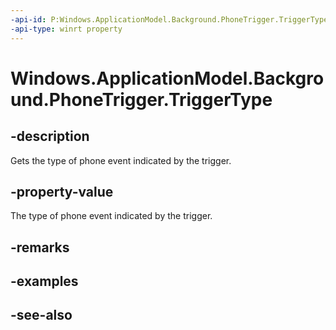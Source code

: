 ```yaml
---
-api-id: P:Windows.ApplicationModel.Background.PhoneTrigger.TriggerType
-api-type: winrt property
---
```


<!-- Property syntax
public Windows.ApplicationModel.Calls.Background.PhoneTriggerType TriggerType { get; }
-->

# Windows.ApplicationModel.Background.PhoneTrigger.TriggerType

## -description
Gets the type of phone event indicated by the trigger.

## -property-value
The type of phone event indicated by the trigger.

## -remarks

## -examples

## -see-also
